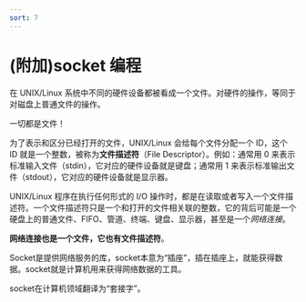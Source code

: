 ```yaml
---
sort: 7
---
```

# (附加)socket 编程


在 UNIX/Linux 系统中不同的硬件设备都被看成一个文件。对硬件的操作，等同于对磁盘上普通文件的操作。

一切都是文件！

为了表示和区分已经打开的文件，UNIX/Linux 会给每个文件分配一个 ID，这个 ID 就是一个整数，被称为**文件描述符**（File Descriptor）。例如：通常用 0 来表示标准输入文件（stdin），它对应的硬件设备就是键盘；通常用 1 来表示标准输出文件（stdout），它对应的硬件设备就是显示器。

UNIX/Linux 程序在执行任何形式的 I/O 操作时，都是在读取或者写入一个文件描述符。一个文件描述符只是一个和打开的文件相关联的整数，它的背后可能是一个硬盘上的普通文件、FIFO、管道、终端、键盘、显示器，甚至是一个*网络连接*。

**网络连接也是一个文件，它也有文件描述符**。


Socket是提供网络服务的库，socket本意为“插座”，插在插座上，就能获得数据。socket就是计算机用来获得网络数据的工具。

socket在计算机领域翻译为“套接字”。
